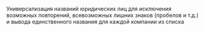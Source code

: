 Универсализация названий юридических лиц для исключения возможных повторений, всевозможных лишних знаков (пробелов и т.д.) и вывода единственного названия для каждой компании из списка
